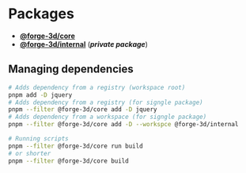 # Packages

- [**@forge-3d/core**](./core/)
- [**@forge-3d/internal**](./internal/) (**_private package_**)

## Managing dependencies

```sh
# Adds dependency from a registry (workspace root)
pnpm add -D jquery
# Adds dependency from a registry (for signgle package)
pnpm --filter @forge-3d/core add -D jquery
# Adds dependency from a workspace (for signgle package)
pnpm --filter @forge-3d/core add -D --workspce @forge-3d/internal

# Running scripts
pnpm --filter @forge-3d/core run build
# or shorter
pnpm --filter @forge-3d/core build
```

